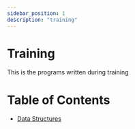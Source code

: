 ```yaml
---
sidebar_position: 1
description: "training"
---
```


# Training
This is the programs written during training

# Table of Contents

- [Data Structures](/docs/two/category/data-structures)

